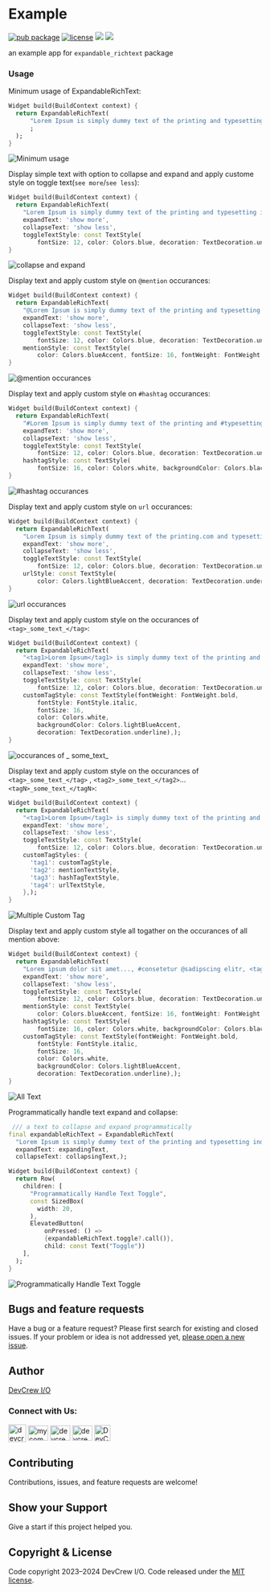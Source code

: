 # Example

[![pub package](https://img.shields.io/pub/v/expandable_rich_text.svg)](https://pub.dev/packages/expandable_rich_text)
[![license](https://img.shields.io/badge/license-MIT-green)](https://github.com/DevCrew-io/expandable-richtext/blob/main/LICENSE)
![](https://img.shields.io/badge/Code-Dart-informational?style=flat&logo=dart&color=29B1EE)
![](https://img.shields.io/badge/Code-Flutter-informational?style=flat&logo=flutter&color=0C459C)

an example app for `expandable_richtext` package

### Usage

Minimum usage of ExpandableRichText:

```dart
Widget build(BuildContext context) {
  return ExpandableRichText(
      "Lorem Ipsum is simply dummy text of the printing and typesetting industry. Lorem Ipsum has been the industry's standard dummy text ever since the 1500s, when an unknown printer took a galley of type and scrambled it to make a type specimen book. It has survived not only five centuries, but also the leap into electronic typesetting, remaining essentially unchanged. It was popularised in the 1960s with the release of Letraset sheets containing Lorem Ipsum passages, and more recently with desktop publishing software like Aldus PageMaker including versions of Lorem Ipsum."
      ;
  );
}
```

![Minimum usage](https://user-images.githubusercontent.com/85495993/226588005-a2ab73b9-b91d-4367-bf30-f95fe879e33e.png)

Display simple text with option to collapse and expand and apply custome style on toggle
text(`see more`/`see less`):

```dart
Widget build(BuildContext context) {
  return ExpandableRichText(
    "Lorem Ipsum is simply dummy text of the printing and typesetting industry. Lorem Ipsum has been the industry's standard dummy text ever since the 1500s, when an unknown printer took a galley of type and scrambled it to make a type specimen book. It has survived not only five centuries, but also the leap into electronic typesetting, remaining essentially unchanged.",
    expandText: 'show more',
    collapseText: 'show less',
    toggleTextStyle: const TextStyle(
        fontSize: 12, color: Colors.blue, decoration: TextDecoration.underline),);
}
```

![collapse and expand](https://user-images.githubusercontent.com/85495993/226588912-9f6ffdea-c681-4c15-a895-321b7506dc40.png)

Display text and apply custom style on `@mention` occurances:

```dart
Widget build(BuildContext context) {
  return ExpandableRichText(
    "@Lorem Ipsum is simply dummy text of the printing and typesetting @industry. Lorem Ipsum has been the industry's standard dummy text ever since the 1500s, when an @unknown printer took a galley of type and scrambled it to make a type @specimen book.",
    expandText: 'show more',
    collapseText: 'show less',
    toggleTextStyle: const TextStyle(
        fontSize: 12, color: Colors.blue, decoration: TextDecoration.underline),
    mentionStyle: const TextStyle(
        color: Colors.blueAccent, fontSize: 16, fontWeight: FontWeight.bold),);
}
```

![@mention occurances](https://user-images.githubusercontent.com/85495993/226590084-c7dac6b3-880d-40c0-8bfc-93233a7aab2f.png)

Display text and apply custom style on `#hashtag` occurances:

```dart
Widget build(BuildContext context) {
  return ExpandableRichText(
    "#Lorem Ipsum is simply dummy text of the printing and #typesetting industry. Lorem Ipsum has been the industry's standard dummy text ever since the #1500s, when an unknown printer took a galley of type and scrambled it to make a type #specimen book.",
    expandText: 'show more',
    collapseText: 'show less',
    toggleTextStyle: const TextStyle(
        fontSize: 12, color: Colors.blue, decoration: TextDecoration.underline),
    hashtagStyle: const TextStyle(
        fontSize: 16, color: Colors.white, backgroundColor: Colors.black87),);
}
```

![#hashtag occurances](https://user-images.githubusercontent.com/85495993/226593183-072c2a69-34dd-42f3-bf9a-a876f9339c94.png)

Display text and apply custom style on `url` occurances:

```dart
Widget build(BuildContext context) {
  return ExpandableRichText(
    "Lorem Ipsum is simply dummy text of the printing.com and typesetting industry. Lorem Ipsum has been the industry's standard dummy text ever since the 1500s, when an unknown printer took a www.galley.com of type and scrambled.com it to make a type specimen book.",
    expandText: 'show more',
    collapseText: 'show less',
    toggleTextStyle: const TextStyle(
        fontSize: 12, color: Colors.blue, decoration: TextDecoration.underline),
    urlStyle: const TextStyle(
        color: Colors.lightBlueAccent, decoration: TextDecoration.underline),);
}
```

![url occurances](https://user-images.githubusercontent.com/85495993/226593465-ea2806f4-f4d4-45e4-b45f-8b5cb2b886ba.png)

Display text and apply custom style on the occurances of `<tag>_some_text_</tag>`:

```dart
Widget build(BuildContext context) {
  return ExpandableRichText(
    "<tag1>Lorem Ipsum</tag1> is simply dummy text of the printing and typesetting <tag2>industry</tag2>. <tag1>Lorem Ipsum</tag1> has been the <tag2>industry's standard</tag2> dummy text ever since the 1500s, when an unknown printer took a galley of type and scrambled it to make a type specimen book.",
    expandText: 'show more',
    collapseText: 'show less',
    toggleTextStyle: const TextStyle(
        fontSize: 12, color: Colors.blue, decoration: TextDecoration.underline),
    customTagStyle: const TextStyle(fontWeight: FontWeight.bold,
        fontStyle: FontStyle.italic,
        fontSize: 16,
        color: Colors.white,
        backgroundColor: Colors.lightBlueAccent,
        decoration: TextDecoration.underline),);
}
```

![occurances of <tag>_
some_text_</tag>](https://user-images.githubusercontent.com/85495993/226593777-c74b0c28-c287-494e-8470-87d2a6216f59.png)

Display text and apply custom style on the occurances of `<tag>_some_text_</tag>`
, `<tag2>_some_text_</tag2>`...`<tagN>_some_text_</tagN>`:

```dart
Widget build(BuildContext context) {
  return ExpandableRichText(
    "<tag1>Lorem Ipsum</tag1> is simply dummy text of the printing and typesetting <tag2>industry</tag2>. <tag1>Lorem Ipsum</tag1> has been the <tag2>industry's standard</tag2> dummy text ever since the 1500s, when an unknown printer took a galley of type and scrambled it to make a type specimen book.",
    expandText: 'show more',
    collapseText: 'show less',
    toggleTextStyle: const TextStyle(
        fontSize: 12, color: Colors.blue, decoration: TextDecoration.underline),
    customTagStyles: {
      'tag1': customTagStyle,
      'tag2': mentionTextStyle,
      'tag3': hashTagTextStyle,
      'tag4': urlTextStyle,
    },);
}
```

![Multiple Custom Tag](https://user-images.githubusercontent.com/85495993/226594498-a4b976f2-cdad-499c-b351-e1607a9e8ed6.png)

Display text and apply custom style all togather on the occurances of all mention above:

```dart
Widget build(BuildContext context) {
  return ExpandableRichText(
    "Lorem ipsum dolor sit amet..., #consetetur @sadipscing elitr, <tag1>I am Admin1</tag1> tempor invidunt ut labore et dolore magna aliquyam erat, sed diam voluptua. <tag2>I am employee1</tag2> At vero eos et accusam et justo duo dolores et ea rebum Stet clita kasd gubergren, no sea takimata sanctus est Lorem ipsum www.galley.com dolor sit amet.",
    expandText: 'show more',
    collapseText: 'show less',
    toggleTextStyle: const TextStyle(
        fontSize: 12, color: Colors.blue, decoration: TextDecoration.underline),
    mentionStyle: const TextStyle(
        color: Colors.blueAccent, fontSize: 16, fontWeight: FontWeight.bold),
    hashtagStyle: const TextStyle(
        fontSize: 16, color: Colors.white, backgroundColor: Colors.black87),
    customTagStyle: const TextStyle(fontWeight: FontWeight.bold,
        fontStyle: FontStyle.italic,
        fontSize: 16,
        color: Colors.white,
        backgroundColor: Colors.lightBlueAccent,
        decoration: TextDecoration.underline),);
}
```

![All Text](https://user-images.githubusercontent.com/85495993/226594747-6d0927cf-7889-4d4f-9601-f3532f5c56be.png)

Programmatically handle text expand and collapse:

```dart
 /// a text to collapse and expand programmatically
final expandableRichText = ExpandableRichText(
  "Lorem Ipsum is simply dummy text of the printing and typesetting industry. Lorem Ipsum has been the industry's standard dummy text ever since the 1500s, when an unknown printer took a galley of type and scrambled it to make a type specimen book. It has survived not only five centuries, but also the leap into electronic typesetting, remaining essentially unchanged.",
  expandText: expandingText,
  collapseText: collapsingText,);

Widget build(BuildContext context) {
  return Row(
    children: [
      "Programmatically Handle Text Toggle",
      const SizedBox(
        width: 20,
      ),
      ElevatedButton(
          onPressed: () =>
          {expandableRichText.toggle?.call()},
          child: const Text("Toggle"))
    ],
  );
}
```

![Programmatically Handle Text Toggle](https://user-images.githubusercontent.com/85495993/226595120-29d45f7c-34d5-49fb-b07f-8d5fd0e46fd1.png)

## Bugs and feature requests

Have a bug or a feature request? Please first search for existing and closed issues. If your problem
or idea is not addressed
yet, [please open a new issue](https://github.com/DevCrew-io/expandable-richtext/issues/new).

## Author

[DevCrew I/O](https://devcrew.io/)
<h3 align=“left”>Connect with Us:</h3>
<p align="left">
<a href="https://devcrew.io" target="blank"><img align="center" src="https://devcrew.io/wp-content/uploads/2022/09/logo.svg" alt="devcrew.io" height="35" width="35" /></a>
<a href="https://www.linkedin.com/company/devcrew-io/mycompany/" target="blank"><img align="center" src="https://raw.githubusercontent.com/rahuldkjain/github-profile-readme-generator/master/src/images/icons/Social/linked-in-alt.svg" alt="mycompany" height="30" width="40" /></a>
<a href="https://www.facebook.com/devcrew.io" target="blank"><img align="center" src="https://raw.githubusercontent.com/rahuldkjain/github-profile-readme-generator/master/src/images/icons/Social/facebook.svg" alt="devcrew.io" height="30" width="40" /></a>
<a href="https://www.instagram.com/devcrew.io" target="blank"><img align="center" src="https://raw.githubusercontent.com/rahuldkjain/github-profile-readme-generator/master/src/images/icons/Social/instagram.svg" alt="devcrew.io" height="30" width="40" /></a>
<a href="https://github.com/DevCrew-io" target="blank"><img align="center" src="https://cdn-icons-png.flaticon.com/512/733/733553.png" alt="DevCrew-io" height="32" width="32" /></a>
</p>

## Contributing

Contributions, issues, and feature requests are welcome!

## Show your Support

Give a start if this project helped you.

## Copyright & License

Code copyright 2023–2024 DevCrew I/O. Code released under
the [MIT license](https://github.com/DevCrew-io/expandable-richtext/blob/main/LICENSE).